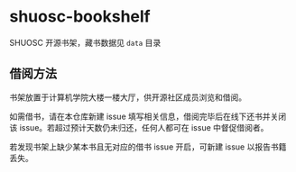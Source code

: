 # shuosc-bookshelf

SHUOSC 开源书架，藏书数据见 `data` 目录

## 借阅方法

书架放置于计算机学院大楼一楼大厅，供开源社区成员浏览和借阅。

如需借书，请在本仓库新建 issue 填写相关信息，借阅完毕后在线下还书并关闭该 issue。若超过预计天数仍未归还，任何人都可在 issue 中督促借阅者。

若发现书架上缺少某本书且无对应的借书 issue 开启，可新建 issue 以报告书籍丢失。 
